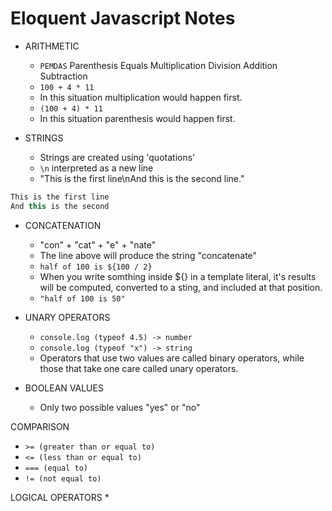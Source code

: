 # Eloquent Javascript Notes
* ARITHMETIC 

  * `PEMDAS` Parenthesis Equals Multiplication Division Addition Subtraction 
  * `100 + 4 * 11`
  * In this situation multiplication would happen first.
  * `(100 + 4) * 11`
  * In this situation parenthesis would happen first.
* STRINGS 
  * Strings are created using 'quotations'
  * `\n` interpreted as a new line 
  * "This is the first line\nAnd this is the second line."
```javascript
This is the first line 
And this is the second
```
* CONCATENATION 
  * "con" + "cat" + "e" + "nate"
  * The line above will produce the string "concatenate"
  * `half of 100 is ${100 / 2}`
  * When you write somthing inside ${} in a template literal, it's results will be computed, converted to a sting, and included at that position.
  * `"half of 100 is 50"`

* UNARY OPERATORS
  * `console.log (typeof 4.5) -> number`
  * `console.log (typeof "x") -> string`
  * Operators that use two values are called binary operators, while those that take one care called unary operators.

* BOOLEAN VALUES 
  * Only two possible values "yes" or "no" 

COMPARISON 

* `>= (greater than or equal to)`
* `<= (less than or equal to)`
* `=== (equal to)`
* `!= (not equal to)`

LOGICAL OPERATORS 
*











